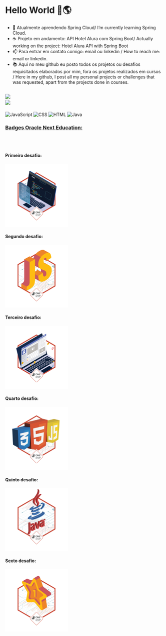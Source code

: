 <h1> Hello World 👋🌎 </h1>

- 🌱 Atualmente aprendendo Spring Cloud/ I’m currently learning Spring Cloud.
- ☕ Projeto em andamento: API Hotel Alura com Spring Boot/ Actually working on the project: Hotel Alura API with Spring Boot
- 📫 Para entrar em contato comigo: email ou linkedin / How to reach me: email or linkedin.
- 📚 Aqui no meu github eu posto todos os projetos ou desafios requisitados elaborados por mim, fora os projetos realizados em cursos / Here in my github, I post all my personal projects or challenges that was requested, apart from the projects done in courses. 

##

<div>
  <a href="https://www.linkedin.com/in/menezesguilherme/">
  <img height = "160em" src="https://github-readme-stats.vercel.app/api?username=guipmenezes&show-icons=true&theme=dark&include_all_commits=true&count_private=true"/>
  <br>
  <img height = "160em" src="https://github-readme-stats.vercel.app/api/top-langs/?username=guipmenezes&layout=compact&langs_count=16&theme=dark"/>
</div>   
  
  <div style="display: inline-block"><br>
    <img align="center" alt="JavaScript" heigth="30" width="40" src="https://cdn.jsdelivr.net/gh/devicons/devicon/icons/javascript/javascript-original.svg"/>
    <img align="center" alt="CSS" heigth="50" width="50" src="https://cdn.jsdelivr.net/gh/devicons/devicon/icons/css3/css3-original-wordmark.svg"/>
    <img align="center" alt="HTML" heigth="50" width="50" src="https://cdn.jsdelivr.net/gh/devicons/devicon/icons/html5/html5-original-wordmark.svg"/>
    <img align="center" alt="Java" height="50" width="50" src="https://cdn.jsdelivr.net/gh/devicons/devicon/icons/java/java-original-wordmark.svg" />
  </div>
  
  <h3>Badges Oracle Next Education:</h3>
  <br>
  <div style="display: inline-block"><br>
    <h4>Primeiro desafio:</h4>
    <img height="200em" width="200em" src="badge-sprint1.png"/>
    <h4>Segundo desafio:</h4>
    <img height="200em" width="200em" src="badge-sprint2.png"/>
    <h4>Terceiro desafio:</h4>
    <img heigth="200em" width="200em" src="badge-sprint-frontend.png"/>
    <h4>Quarto desafio:</h4>
    <img heigth="200em" width="200em" src="badge-sprint-ecommerce-alurageek.png"/>
    <h4>Quinto desafio:</h4>
    <img heigth="200em" width="200em" src="badge-java-sprint-1.png"/>
    <h4>Sexto desafio:</h4>
    <img height="200em" width="200em" src="badge-java-sprint-2.png"/>
  </div>

